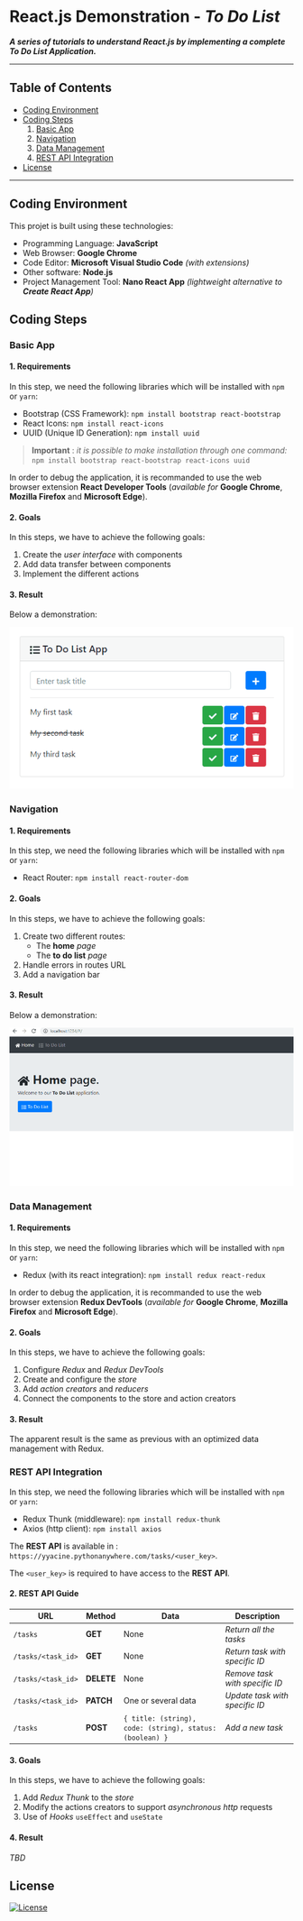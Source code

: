 # React.js Demonstration - *To Do List*

***A series of tutorials to understand React.js by implementing a complete To Do List Application.***

---

## Table of Contents

- [Coding Environment](#coding-environment)
- [Coding Steps](#coding-steps)
  1. [Basic App](#basic-app)
  2. [Navigation](#navigation)
  3. [Data Management](#data-management)
  4. [REST API Integration](#rest-api-integration)
- [License](#license)

---

## Coding Environment

This projet is built using these technologies:

- Programming Language: **JavaScript**
- Web Browser: **Google Chrome**
- Code Editor: **Microsoft Visual Studio Code** *(with extensions)*
- Other software: **Node.js**
- Project Management Tool: **Nano React App** *(lightweight alternative to **Create React App**)*

## Coding Steps

### Basic App

#### 1. Requirements 

In this step, we need the following libraries which will be installed with `npm` or `yarn`: 

- Bootstrap (CSS Framework): `npm install bootstrap react-bootstrap`
- React Icons: `npm install react-icons`
- UUID (Unique ID Generation): `npm install uuid`

> **Important** : *it is possible to make installation through one command:* `npm install bootstrap react-bootstrap react-icons uuid`

In order to debug the application, it is recommanded to use the web browser extension **React Developer Tools** (*available for* **Google Chrome**, **Mozilla Firefox** and **Microsoft Edge**).

#### 2. Goals

In this steps, we have to achieve the following goals: 

1. Create the *user interface* with components
1. Add data transfer between components
1. Implement the different actions

#### 3. Result

Below a demonstration:

![demo with ScreenToGif](demo.gif)

### Navigation

#### 1. Requirements 

In this step, we need the following libraries which will be installed with `npm` or `yarn`: 

- React Router: `npm install react-router-dom`

#### 2. Goals

In this steps, we have to achieve the following goals: 

1. Create two different routes: 
    * The **home** *page*
    * The **to do list** *page*
1. Handle errors in routes URL
1. Add a navigation bar

#### 3. Result

Below a demonstration:

![demo with ScreenToGif](demo2.gif)

### Data Management

#### 1. Requirements 

In this step, we need the following libraries which will be installed with `npm` or `yarn`: 

- Redux (with its react integration): `npm install redux react-redux`

In order to debug the application, it is recommanded to use the web browser extension **Redux DevTools** (*available for* **Google Chrome**, **Mozilla Firefox** and **Microsoft Edge**).

#### 2. Goals

In this steps, we have to achieve the following goals: 

1. Configure *Redux* and *Redux DevTools*
1. Create and configure the *store*
1. Add *action creators* and *reducers*
1. Connect the components to the store and action creators

#### 3. Result

The apparent result is the same as previous with an optimized data management with Redux. 

### REST API Integration

In this step, we need the following libraries which will be installed with `npm` or `yarn`: 

- Redux Thunk (middleware): `npm install redux-thunk`
- Axios (http client): `npm install axios`

The **REST API** is available in : `https://yyacine.pythonanywhere.com/tasks/<user_key>`. 

The `<user_key>` is required to have access to the **REST API**.

#### 2. REST API Guide

| URL | Method | Data | Description |
| --- | --- | --- | --- |
| `/tasks` | **GET** | None | *Return all the tasks* |
| `/tasks/<task_id>` | **GET** | None | *Return task with specific ID* |
| `/tasks/<task_id>` | **DELETE** | None | *Remove task with specific ID* |
| `/tasks/<task_id>` | **PATCH** | One or several data | *Update task with specific ID* |
| `/tasks` | **POST** | `{ title: (string), code: (string), status: (boolean) }` | *Add a new task* |

#### 3. Goals

In this steps, we have to achieve the following goals: 

1. Add *Redux Thunk* to the *store*
1. Modify the actions creators to support *asynchronous http* requests
1. Use of *Hooks* `useEffect` and `useState`

#### 4. Result

*TBD*

## License

[![License](http://img.shields.io/:license-mit-blue.svg?style=flat-square)](http://opensource.org/licenses/mit-license.php)

